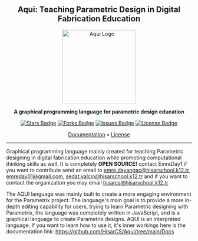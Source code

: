 <h2 align="center">Aqui: Teaching Parametric Design in Digital Fabrication Education</h2>
<p align="center">
  <picture>
    <img src="https://github.com/user-attachments/assets/a8db4ff8-e31a-4a69-9461-b71b6426daf7" alt="Aqui Logo" width="200" />
  </picture>
</p>
<p align="center">
  <b>A graphical programming language for parametric design education</b>
</p>
<p align="center">
  <a href="https://github.com/HisarCS/Aqui/stargazers"><img src="https://img.shields.io/github/stars/HisarCS/Aqui" alt="Stars Badge"/></a>
  <a href="https://github.com/HisarCS/Aqui/network/members"><img src="https://img.shields.io/github/forks/HisarCS/Aqui" alt="Forks Badge"/></a>
  <a href="https://github.com/HisarCS/Aqui/issues"><img src="https://img.shields.io/github/issues/HisarCS/Aqui" alt="Issues Badge"/></a>
  <a href="https://github.com/HisarCS/Aqui/blob/main/LICENSE"><img src="https://img.shields.io/github/license/HisarCS/Aqui" alt="License Badge"/></a>
</p>
<p align="center">
  <a href="https://github.com/HisarCS/Aqui/tree/main/Docs">Documentation</a> •
  <a href="https://github.com/HisarCS/Aqui/blob/main/LICENSE">License</a> 
</p>

---
Graphical programming language mainly created for teaching Parametric designing in digital fabrication education while promoting computational thinking skills as well. It is completely **OPEN SOURCE!** contact EmreDay1 if you want to contribute send an email to emre.dayangac@hisarschool.k12.tr, emreday01@gmail.com, sedat.yalcin@hisarschool.k12.tr and if you want to contact the organization you may email hisarcs@hisarschool.k12.tr

The AQUI language was mainly built to create a more engaging environment for the Parametrix project. The language's main goal is to provide a more in-depth editing capability for users, trying to learn Parametric designing with Parametrix, the language was completely written in JavaScript, and is a graphical language to create Parametrix designs. AQUI is an interpreted language. If you want to learn how to use it, it's inner workings here is the documentation link: https://github.com/HisarCS/Aqui/tree/main/Docs
